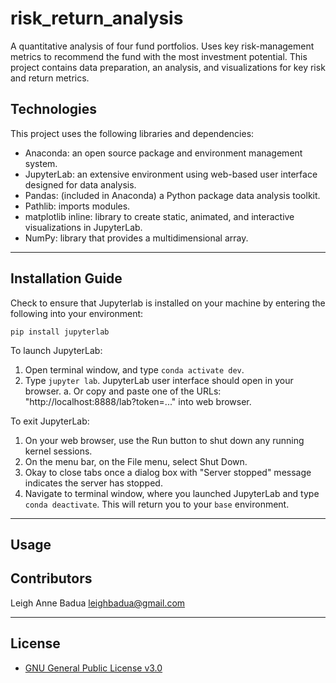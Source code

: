 # risk_return_analysis
A quantitative analysis of four fund portfolios. Uses key risk-management metrics to recommend the fund with the most investment potential. This project contains data preparation, an analysis, and visualizations for key risk and return metrics.


## Technologies

This project uses the following libraries and dependencies:
+ Anaconda: an open source package and environment management system.
+ JupyterLab: an extensive environment using web-based user interface designed for data analysis. 
+ Pandas: (included in Anaconda) a Python package data analysis toolkit.
+ Pathlib: imports modules.
+ matplotlib inline: library to create static, animated, and interactive visualizations in JupyterLab.
+ NumPy: library that provides a multidimensional array. 
---

## Installation Guide

Check to ensure that Jupyterlab is installed on your machine by entering the following into your environment:
```
pip install jupyterlab
```
To launch JupyterLab:
  1. Open terminal window, and type ```conda activate dev```.
  2. Type ```jupyter lab```. JupyterLab user interface should open in your browser. 
      a. Or copy and paste one of the URLs: "http://localhost:8888/lab?token=..." into web browser. 

To exit JupyterLab:
  1. On your web browser, use the Run button to shut down any running kernel sessions.
  2. On the menu bar, on the File menu, select Shut Down. 
  3. Okay to close tabs once a dialog box with "Server stopped" message indicates the server has stopped. 
  4. Navigate to terminal window, where you launched JupyterLab and type ```conda deactivate```. This will return you to your ```base``` environment. 

---
## Usage 



## Contributors

Leigh Anne Badua leighbadua@gmail.com 

---

## License

+ [GNU General Public License v3.0](https://choosealicense.com/licenses/gpl-3.0/)
